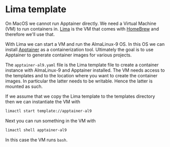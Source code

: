 # Lima template

On MacOS we cannot run Apptainer directly. We need a Virtual Machine (VM) to run 
containers in. [Lima](https://lima-vm.io/) is the VM that comes with
[HomeBrew](https://brew.sh) and therefore we'll use that. 

With Lima we can start a VM and run the AlmaLinux-9 OS. In this OS
we can install [Apptainer](https://apptainer.org/) as a containerization tool.
Ultimately the goal is to use Apptainer to generate container images for various
projects.

The `apptainer-al9.yaml` file is the Lima template file to create a container
instance with AlmaLinux-9 and Apptainer installed. The VM needs access to the
templates and to the location where you want to create the container images.
In particular the latter needs to be writable. Hence the latter is mounted as
such.

If we assume that we copy the Lima template to the templates directory
then we can instantiate the VM with
```bash
limactl start template://apptainer-al9
```
Next you can run something in the VM with
```bash
limactl shell apptainer-al9
```
In this case the VM runs `bash`.
